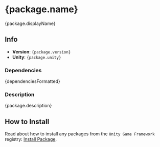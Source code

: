 <!--
Readme format of package.
Available values:
  package: Package object.
  dependenciesFormatted: Formatted dependencies as text.
-->

# {package.name}

{package.displayName}

## Info
 - **Version**: `{package.version}`
 - **Unity**: `{package.unity}`

### Dependencies

{dependenciesFormatted}

### Description

{package.description}

## How to Install

Read about how to install any packages from the `Unity Game Framework` registry: [Install Package](https://github.com/unity-game-framework/ugf-documentation/wiki/Install-Package).
